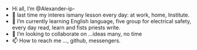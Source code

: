 - Hi all, I’m @Alexander-ip-
- 👀 last time my interes ismany lesson every day: at work, home, Institute. 
- 🌱 I’m currently learning English language, five group for electrical safety, every day read, learn and fists priests write.   
- 💞️ I’m looking to collaborate on ...ideas many, no time
- 📫 How to reach me ..., github, messengers.
